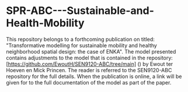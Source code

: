 # SPR-ABC---Sustainable-and-Health-Mobility

This repository belongs to a forthcoming publication on titled: "Transformative modelling for sustainable mobility and healthy neighborhood spatial design: the case of ENKA". 
The model presented contains adjustments to the model that is contained in the repository: [https://github.com/EwoutH/SEN9120-ABC/tree/main] () by Ewout ter Hoeven en Mick Princen. The reader is referred to the SEN9120-ABC repository for the full details. When the publication is online, a link will be given for to the full documentation of the model as part of the paper.

